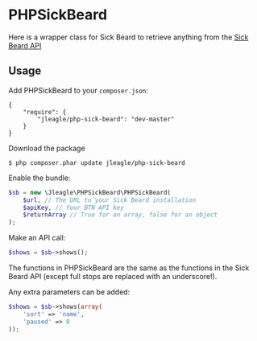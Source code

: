 PHPSickBeard
============

Here is a wrapper class for Sick Beard to retrieve anything from the [Sick Beard API](http://sickbeard.com/api/)

## Usage

Add PHPSickBeard to your `composer.json`:

    {
        "require": {
            "jleagle/php-sick-beard": "dev-master"
        }
    }


Download the package

    $ php composer.phar update jleagle/php-sick-beard


Enable the bundle:
```php
$sb = new \Jleagle\PHPSickBeard\PHPSickBeard(
    $url, // The URL to your Sick Beard installation
    $apiKey, // Your BTN API key
    $returnArray // True for an array, false for an object
);
```


Make an API call:
```php
$shows = $sb->shows();
```


The functions in PHPSickBeard are the same as the functions in the Sick Beard API (except full stops are replaced with an underscore!).


Any extra parameters can be added:
```php
$shows = $sb->shows(array(
    'sort' => 'name',
    'paused' => 0
));
```
